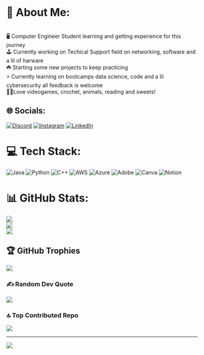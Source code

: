 
# 💫 About Me:
<br>🖥️ Computer Engineer Student learning and getting experience for this journey<br>🕹️ Currently working on Techical Support field on networking, software and a lil of harware <br>☘️ Starting some new projects to keep practicing <br>⚡ Currently learning on bootcamps data science, code and a lil cybersecurity all feedback is welcome<br>🩷🧶Love videogames, crochet, animals, reading and sweets! <br>


## 🌐 Socials:
[![Discord](https://img.shields.io/badge/Discord-%237289DA.svg?logo=discord&logoColor=white)](https://discord.gg/aelinfirebreathing) [![Instagram](https://img.shields.io/badge/Instagram-%23E4405F.svg?logo=Instagram&logoColor=white)](https://instagram.com/merkurmariana) [![LinkedIn](https://img.shields.io/badge/LinkedIn-%230077B5.svg?logo=linkedin&logoColor=white)](https://linkedin.com/in/www.linkedin.com/in/mariana-brenes-hernández-997b051a4) 

# 💻 Tech Stack:
![Java](https://img.shields.io/badge/java-%23ED8B00.svg?style=for-the-badge&logo=openjdk&logoColor=white) ![Python](https://img.shields.io/badge/python-3670A0?style=for-the-badge&logo=python&logoColor=ffdd54) ![C++](https://img.shields.io/badge/c++-%2300599C.svg?style=for-the-badge&logo=c%2B%2B&logoColor=white) ![AWS](https://img.shields.io/badge/AWS-%23FF9900.svg?style=for-the-badge&logo=amazon-aws&logoColor=white) ![Azure](https://img.shields.io/badge/azure-%230072C6.svg?style=for-the-badge&logo=microsoftazure&logoColor=white) ![Adobe](https://img.shields.io/badge/adobe-%23FF0000.svg?style=for-the-badge&logo=adobe&logoColor=white) ![Canva](https://img.shields.io/badge/Canva-%2300C4CC.svg?style=for-the-badge&logo=Canva&logoColor=white) ![Notion](https://img.shields.io/badge/Notion-%23000000.svg?style=for-the-badge&logo=notion&logoColor=white)
# 📊 GitHub Stats:
![](https://github-readme-stats.vercel.app/api?username=MarianaMerkur&theme=radical&hide_border=false&include_all_commits=false&count_private=false)<br/>
![](https://github-readme-streak-stats.herokuapp.com/?user=MarianaMerkur&theme=radical&hide_border=false)<br/>
![](https://github-readme-stats.vercel.app/api/top-langs/?username=MarianaMerkur&theme=radical&hide_border=false&include_all_commits=false&count_private=false&layout=compact)

## 🏆 GitHub Trophies
![](https://github-profile-trophy.vercel.app/?username=MarianaMerkur&theme=radical&no-frame=false&no-bg=true&margin-w=4)

### ✍️ Random Dev Quote
![](https://quotes-github-readme.vercel.app/api?type=horizontal&theme=radical)

### 🔝 Top Contributed Repo
![](https://github-contributor-stats.vercel.app/api?username=MarianaMerkur&limit=5&theme=dracula&combine_all_yearly_contributions=true)

---
[![](https://visitcount.itsvg.in/api?id=MarianaMerkur&icon=7&color=5)](https://visitcount.itsvg.in)

<!-- Proudly created with GPRM ( https://gprm.itsvg.in ) -->

<!---
MarianaMerkur/MarianaMerkur is a ✨ special ✨ repository because its `README.md` (this file) appears on your GitHub profile.
You can click the Preview link to take a look at your changes.
--->

